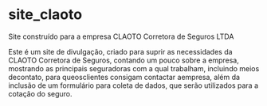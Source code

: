 # site_claoto
Site construído para a empresa CLAOTO Corretora de Seguros LTDA

Este é um site de divulgação, criado para suprir as necessidades da CLAOTO Corretora de Seguros, contando um pouco sobre a empresa, 
mostrando as principais seguradoras com a qual trabalham, incluindo meios decontato, para queosclientes consigam contactar aempresa,
além da inclusão de um formulário para coleta de dados, que serão utilizados para a cotação do seguro.
